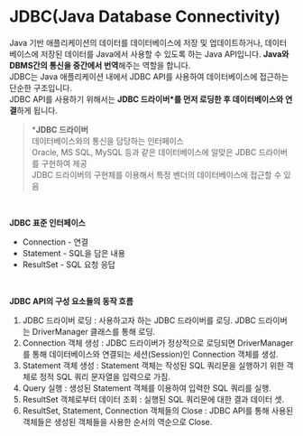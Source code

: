 # JDBC(Java Database Connectivity)
Java 기반 애플리케이션의 데이터를 데이터베이스에 저장 및 업데이트하거나, 데이터베이스에 저장된 데이터를 Java에서 사용할 수 있도록 하는 Java API입니다.
**Java와 DBMS간의 통신을 중간에서 번역**해주는 역할을 합니다.  
JDBC는 Java 애플리케이션 내에서 JDBC API를 사용하여 데이터베이스에 접근하는 단순한 구조입니다.  
JDBC API를 사용하기 위해서는 **JDBC 드라이버*를 먼저 로딩한 후 데이터베이스와 연결**하게 됩니다.
<br>

> ***JDBC 드라이버**  
> 데이터베이스와의 통신을 담당하는 인터페이스  
> Oracle, MS SQL, MySQL 등과 같은 데이터베이스에 알맞은 JDBC 드라이버를 구현하여 제공  
> JDBC 드라이버의 구현체를 이용해서 특정 벤더의 데이터베이스에 접근할 수 있음  
<br>

**JDBC 표준 인터페이스**
- Connection - 연결
- Statement - SQL을 담은 내용
- ResultSet - SQL 요청 응답
 <br>

**JDBC API의 구성 요소들의 동작 흐름**
1. JDBC 드라이버 로딩 : 사용하고자 하는 JDBC 드라이버를 로딩. JDBC 드라이버는 DriverManager 클래스를 통해 로딩.
2. Connection 객체 생성 : JDBC 드라이버가 정상적으로 로딩되면 DriverManager를 통해 데이터베이스와 연결되는 세션(Session)인 Connection 객체를 생성.
3. Statement 객체 생성 : Statement 객체는 작성된 SQL 쿼리문을 실행하기 위한 객체로 정적 SQL 쿼리 문자열을 입력으로 가짐.
4. Query 실행 : 생성된 Statement 객체를 이용하여 입력한 SQL 쿼리를 실행.
5. ResultSet 객체로부터 데이터 조회 : 실행된 SQL 쿼리문에 대한 결과 데이터 셋.
6. ResultSet, Statement, Connection 객체들의 Close : JDBC API를 통해 사용된 객체들은 생성된 객체들을 사용한 순서의 역순으로 Close.
